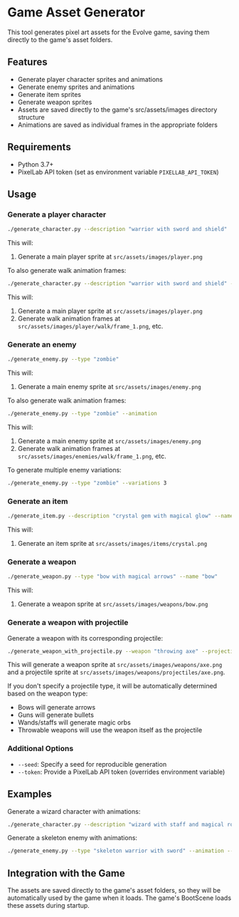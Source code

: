 # Game Asset Generator

This tool generates pixel art assets for the Evolve game, saving them directly to the game's asset folders.

## Features

- Generate player character sprites and animations
- Generate enemy sprites and animations
- Generate item sprites
- Generate weapon sprites
- Assets are saved directly to the game's src/assets/images directory structure
- Animations are saved as individual frames in the appropriate folders

## Requirements

- Python 3.7+
- PixelLab API token (set as environment variable `PIXELLAB_API_TOKEN`)

## Usage

### Generate a player character

```bash
./generate_character.py --description "warrior with sword and shield"
```

This will:
1. Generate a main player sprite at `src/assets/images/player.png`

To also generate walk animation frames:

```bash
./generate_character.py --description "warrior with sword and shield" --animation
```

This will:
1. Generate a main player sprite at `src/assets/images/player.png`
2. Generate walk animation frames at `src/assets/images/player/walk/frame_1.png`, etc.

### Generate an enemy

```bash
./generate_enemy.py --type "zombie"
```

This will:
1. Generate a main enemy sprite at `src/assets/images/enemy.png`

To also generate walk animation frames:

```bash
./generate_enemy.py --type "zombie" --animation
```

This will:
1. Generate a main enemy sprite at `src/assets/images/enemy.png`
2. Generate walk animation frames at `src/assets/images/enemies/walk/frame_1.png`, etc.

To generate multiple enemy variations:

```bash
./generate_enemy.py --type "zombie" --variations 3
```

### Generate an item

```bash
./generate_item.py --description "crystal gem with magical glow" --name "crystal"
```

This will:
1. Generate an item sprite at `src/assets/images/items/crystal.png`

### Generate a weapon

```bash
./generate_weapon.py --type "bow with magical arrows" --name "bow"
```

This will:
1. Generate a weapon sprite at `src/assets/images/weapons/bow.png`

### Generate a weapon with projectile

Generate a weapon with its corresponding projectile:

```bash
./generate_weapon_with_projectile.py --weapon "throwing axe" --projectile "axe" --weapon-name "axe"
```

This will generate a weapon sprite at `src/assets/images/weapons/axe.png` and a projectile sprite at `src/assets/images/weapons/projectiles/axe.png`.

If you don't specify a projectile type, it will be automatically determined based on the weapon type:
- Bows will generate arrows
- Guns will generate bullets
- Wands/staffs will generate magic orbs
- Throwable weapons will use the weapon itself as the projectile

### Additional Options

- `--seed`: Specify a seed for reproducible generation
- `--token`: Provide a PixelLab API token (overrides environment variable)

## Examples

Generate a wizard character with animations:
```bash
./generate_character.py --description "wizard with staff and magical robes" --animation --seed 12345
```

Generate a skeleton enemy with animations:
```bash
./generate_enemy.py --type "skeleton warrior with sword" --animation --seed 67890
```

## Integration with the Game

The assets are saved directly to the game's asset folders, so they will be automatically used by the game when it loads. The game's BootScene loads these assets during startup. 
